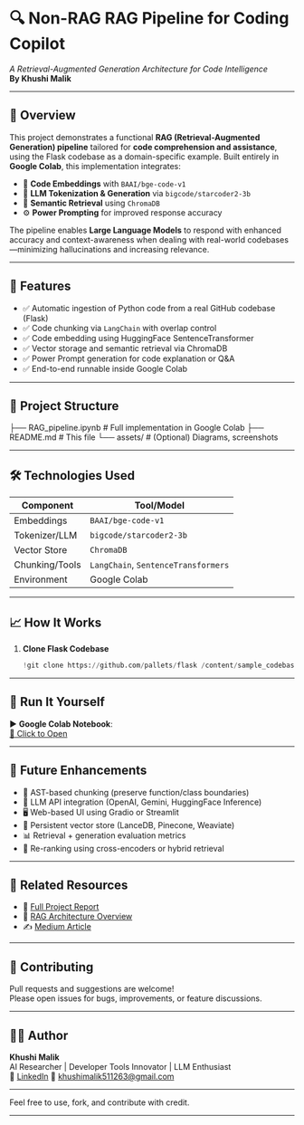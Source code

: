 # 🔍 Non-RAG RAG Pipeline for Coding Copilot  
*A Retrieval-Augmented Generation Architecture for Code Intelligence*  
**By Khushi Malik**

---

## 📘 Overview

This project demonstrates a functional **RAG (Retrieval-Augmented Generation) pipeline** tailored for **code comprehension and assistance**, using the Flask codebase as a domain-specific example. Built entirely in **Google Colab**, this implementation integrates:

- 🧠 **Code Embeddings** with `BAAI/bge-code-v1`  
- 💬 **LLM Tokenization & Generation** via `bigcode/starcoder2-3b`  
- 🧩 **Semantic Retrieval** using `ChromaDB`  
- ⚙️ **Power Prompting** for improved response accuracy

The pipeline enables **Large Language Models** to respond with enhanced accuracy and context-awareness when dealing with real-world codebases—minimizing hallucinations and increasing relevance.

---

## 🚀 Features

- ✅ Automatic ingestion of Python code from a real GitHub codebase (Flask)  
- ✅ Code chunking via `LangChain` with overlap control  
- ✅ Code embedding using HuggingFace SentenceTransformer  
- ✅ Vector storage and semantic retrieval via ChromaDB  
- ✅ Power Prompt generation for code explanation or Q&A  
- ✅ End-to-end runnable inside Google Colab  

---

## 📂 Project Structure
├── RAG_pipeline.ipynb # Full implementation in Google Colab
├── README.md # This file
└── assets/ # (Optional) Diagrams, screenshots

---

## 🛠️ Technologies Used

| Component        | Tool/Model                     |
|------------------|--------------------------------|
| Embeddings       | `BAAI/bge-code-v1`             |
| Tokenizer/LLM    | `bigcode/starcoder2-3b`        |
| Vector Store     | `ChromaDB`                     |
| Chunking/Tools   | `LangChain`, `SentenceTransformers` |
| Environment      | Google Colab                   |

---

## 📈 How It Works

1. **Clone Flask Codebase**
   ```python
   !git clone https://github.com/pallets/flask /content/sample_codebase

---

## 🧪 Run It Yourself

▶️ **Google Colab Notebook**:  
[📓 Click to Open](https://colab.research.google.com/drive/10iI32qEqV1jIMZBXZw_PnzVnITgn7IM3#scrollTo=8koZennMSgfU)

---

## 🔮 Future Enhancements

- 🌲 AST-based chunking (preserve function/class boundaries)  
- 🔌 LLM API integration (OpenAI, Gemini, HuggingFace Inference)  
- 🖥️ Web-based UI using Gradio or Streamlit  
- 💾 Persistent vector store (LanceDB, Pinecone, Weaviate)  
- 📊 Retrieval + generation evaluation metrics  
- 🔁 Re-ranking using cross-encoders or hybrid retrieval  

---

## 📄 Related Resources

- 📄 [Full Project Report](https://docs.google.com/document/d/1KGo6q_H9NBX_aP2eNpYPWZpQYCZqVoeLg5MwL4UEvh0/edit)  
- 📘 [RAG Architecture Overview](https://docs.google.com/document/d/1V7L6gJCzp8Nu_x0Xt_i1gJXQKf0riz86fLsYwdwOYO8/edit?usp=sharing)  
- ✍️ [Medium Article](https://medium.com/@khushimalik511263/building-a-rag-pipeline-for-a-coding-copilot-df3e6fce257e)

---

## 🤝 Contributing

Pull requests and suggestions are welcome!  
Please open issues for bugs, improvements, or feature discussions.

---

## 👩‍💻 Author

**Khushi Malik**  
AI Researcher | Developer Tools Innovator | LLM Enthusiast  
🔗 [LinkedIn](https://www.linkedin.com/in/khushi-6b972b280/) 
📧 khushimalik511263@gmail.com 

---

Feel free to use, fork, and contribute with credit.

---

